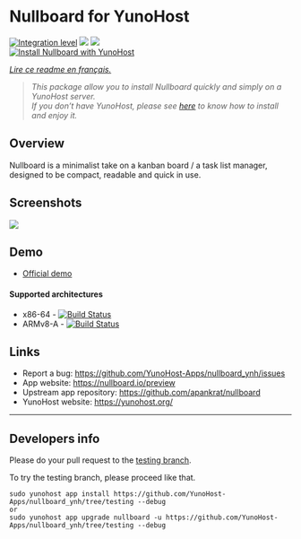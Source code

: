 # Nullboard for YunoHost

[![Integration level](https://dash.yunohost.org/integration/nullboard.svg)](https://dash.yunohost.org/appci/app/nullboard) ![](https://ci-apps.yunohost.org/ci/badges/nullboard.status.svg) ![](https://ci-apps.yunohost.org/ci/badges/nullboard.maintain.svg)  
[![Install Nullboard with YunoHost](https://install-app.yunohost.org/install-with-yunohost.svg)](https://install-app.yunohost.org/?app=nullboard)

*[Lire ce readme en français.](./README_fr.md)*

> *This package allow you to install Nullboard quickly and simply on a YunoHost server.  
If you don’t have YunoHost, please see [here](https://yunohost.org/#/install) to know how to install and enjoy it.*

## Overview

Nullboard is a minimalist take on a kanban board / a task list manager, designed to be compact, readable and quick in use.

## Screenshots

![](https://camo.githubusercontent.com/700edd0af42b2fe7ca91961691d856e05bd1d9aeb7966b1da2478d7ccce863a5/68747470733a2f2f6e756c6c626f6172642e696f2f696d616765732f6e756c6c626f6172642d6578616d706c652d616c742e706e673f7a)

## Demo

* [Official demo](https://nullboard.io/preview)

#### Supported architectures

* x86-64 - [![Build Status](https://ci-apps.yunohost.org/ci/logs/nullboard%20%28Apps%29.svg)](https://ci-apps.yunohost.org/ci/apps/nullboard/)
* ARMv8-A - [![Build Status](https://ci-apps-arm.yunohost.org/ci/logs/nullboard%20%28Apps%29.svg)](https://ci-apps-arm.yunohost.org/ci/apps/nullboard/)

## Links

 * Report a bug: https://github.com/YunoHost-Apps/nullboard_ynh/issues
 * App website: https://nullboard.io/preview
 * Upstream app repository: https://github.com/apankrat/nullboard
 * YunoHost website: https://yunohost.org/

---

## Developers info

Please do your pull request to the [testing branch](https://github.com/YunoHost-Apps/nullboard_ynh/tree/testing).

To try the testing branch, please proceed like that.
```
sudo yunohost app install https://github.com/YunoHost-Apps/nullboard_ynh/tree/testing --debug
or
sudo yunohost app upgrade nullboard -u https://github.com/YunoHost-Apps/nullboard_ynh/tree/testing --debug
```
